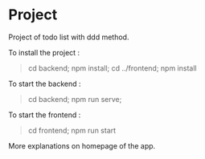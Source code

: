 # Project

Project of todo list with ddd method.

To install the project :
>cd backend;
>npm install;
>cd ../frontend;
>npm install

To start the backend :
>cd backend;
>npm run serve;

To start the frontend :
>cd frontend;
>npm run start

More explanations on homepage of the app.
